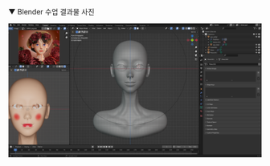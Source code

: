 ▼ Blender 수업 결과물 사진

![수업결과물](https://github.com/DevHwangIT/3D-Character-Blender/blob/main/2022.10.19(%EC%88%98)%20%EC%88%98%EC%97%85/%EC%88%98%EC%97%85%EA%B2%B0%EA%B3%BC%EB%AC%BC.PNG)
